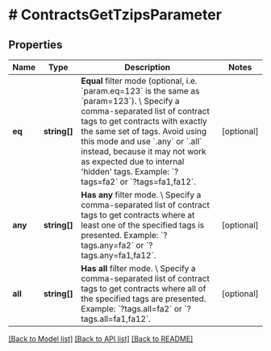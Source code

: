 # # ContractsGetTzipsParameter

## Properties

Name | Type | Description | Notes
------------ | ------------- | ------------- | -------------
**eq** | **string[]** | **Equal** filter mode (optional, i.e. &#x60;param.eq&#x3D;123&#x60; is the same as &#x60;param&#x3D;123&#x60;). \\ Specify a comma-separated list of contract tags to get contracts with exactly the same set of tags. Avoid using this mode and use &#x60;.any&#x60; or &#x60;.all&#x60; instead, because it may not work as expected due to internal &#39;hidden&#39; tags.  Example: &#x60;?tags&#x3D;fa2&#x60; or &#x60;?tags&#x3D;fa1,fa12&#x60;. | [optional]
**any** | **string[]** | **Has any** filter mode. \\ Specify a comma-separated list of contract tags to get contracts where at least one of the specified tags is presented.  Example: &#x60;?tags.any&#x3D;fa2&#x60; or &#x60;?tags.any&#x3D;fa1,fa12&#x60;. | [optional]
**all** | **string[]** | **Has all** filter mode. \\ Specify a comma-separated list of contract tags to get contracts where all of the specified tags are presented.  Example: &#x60;?tags.all&#x3D;fa2&#x60; or &#x60;?tags.all&#x3D;fa1,fa12&#x60;. | [optional]

[[Back to Model list]](../../README.md#models) [[Back to API list]](../../README.md#endpoints) [[Back to README]](../../README.md)
